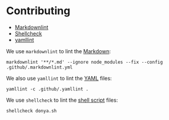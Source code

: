 # Contributing

- [Markdownlint](https://www.npmjs.com/package/markdownlint-cli)
- [Shellcheck](https://github.com/koalaman/shellcheck)
- [yamllint](https://yamllint.readthedocs.io/en/stable/)

We use `markdownlint` to lint the [Markdown](https://daringfireball.net/projects/markdown/):

```
markdownlint '**/*.md' --ignore node_modules --fix --config .github/.markdownlint.yml
```

We also use `yamllint` to lint the [YAML](https://yaml.org/) files:

```
yamllint -c .github/.yamllint .
```

We use `shellcheck` to lint the [shell script](https://en.wikipedia.org/wiki/Shell_script) files:

```
shellcheck donya.sh
```
